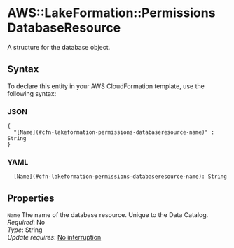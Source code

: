# AWS::LakeFormation::Permissions DatabaseResource<a name="aws-properties-lakeformation-permissions-databaseresource"></a>

A structure for the database object\.

## Syntax<a name="aws-properties-lakeformation-permissions-databaseresource-syntax"></a>

To declare this entity in your AWS CloudFormation template, use the following syntax:

### JSON<a name="aws-properties-lakeformation-permissions-databaseresource-syntax.json"></a>

```
{
  "[Name](#cfn-lakeformation-permissions-databaseresource-name)" : String
}
```

### YAML<a name="aws-properties-lakeformation-permissions-databaseresource-syntax.yaml"></a>

```
  [Name](#cfn-lakeformation-permissions-databaseresource-name): String
```

## Properties<a name="aws-properties-lakeformation-permissions-databaseresource-properties"></a>

`Name`  <a name="cfn-lakeformation-permissions-databaseresource-name"></a>
The name of the database resource\. Unique to the Data Catalog\.  
*Required*: No  
*Type*: String  
*Update requires*: [No interruption](https://docs.aws.amazon.com/AWSCloudFormation/latest/UserGuide/using-cfn-updating-stacks-update-behaviors.html#update-no-interrupt)